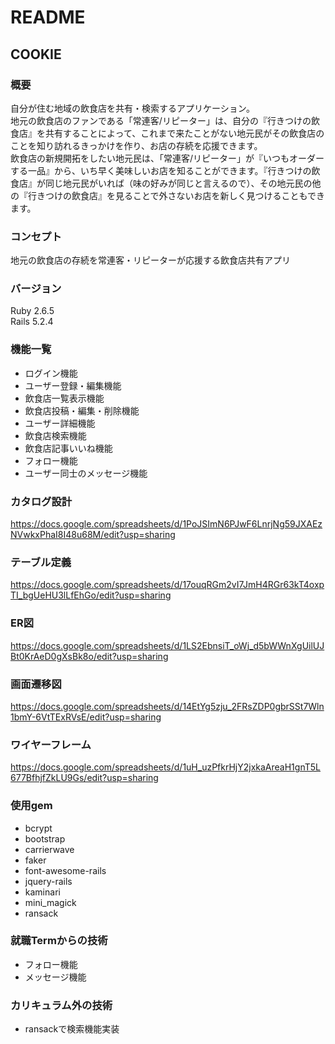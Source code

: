# README

## COOKIE

### 概要
自分が住む地域の飲食店を共有・検索するアプリケーション。  
地元の飲食店のファンである「常連客/リピーター」は、自分の『行きつけの飲食店』を共有することによって、これまで来たことがない地元民がその飲食店のことを知り訪れるきっかけを作り、お店の存続を応援できます。  
飲食店の新規開拓をしたい地元民は、「常連客/リピーター」が『いつもオーダーする一品』から、いち早く美味しいお店を知ることができます。『行きつけの飲食店』が同じ地元民がいれば（味の好みが同じと言えるので）、その地元民の他の『行きつけの飲食店』を見ることで外さないお店を新しく見つけることもできます。


### コンセプト
地元の飲食店の存続を常連客・リピーターが応援する飲食店共有アプリ


### バージョン
Ruby 2.6.5  
Rails 5.2.4


### 機能一覧
- ログイン機能
- ユーザー登録・編集機能
- 飲食店一覧表示機能
- 飲食店投稿・編集・削除機能
- ユーザー詳細機能
- 飲食店検索機能
- 飲食店記事いいね機能
- フォロー機能
- ユーザー同士のメッセージ機能


### カタログ設計
https://docs.google.com/spreadsheets/d/1PoJSImN6PJwF6LnrjNg59JXAEzNVwkxPhaI8I48u68M/edit?usp=sharing

### テーブル定義
https://docs.google.com/spreadsheets/d/17ouqRGm2vI7JmH4RGr63kT4oxpTI_bgUeHU3lLfEhGo/edit?usp=sharing

### ER図
https://docs.google.com/spreadsheets/d/1LS2EbnsiT_oWj_d5bWWnXgUilUJBt0KrAeD0gXsBk8o/edit?usp=sharing

### 画面遷移図
https://docs.google.com/spreadsheets/d/14EtYg5zju_2FRsZDP0gbrSSt7Wln1bmY-6VtTExRVsE/edit?usp=sharing

### ワイヤーフレーム
https://docs.google.com/spreadsheets/d/1uH_uzPfkrHjY2jxkaAreaH1gnT5L677BfhjfZkLU9Gs/edit?usp=sharing


### 使用gem
- bcrypt
- bootstrap
- carrierwave
- faker
- font-awesome-rails
- jquery-rails
- kaminari
- mini_magick
- ransack


### 就職Termからの技術
- フォロー機能
- メッセージ機能

### カリキュラム外の技術
- ransackで検索機能実装
